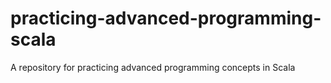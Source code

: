 # practicing-advanced-programming-scala
A repository for practicing advanced programming concepts in Scala
